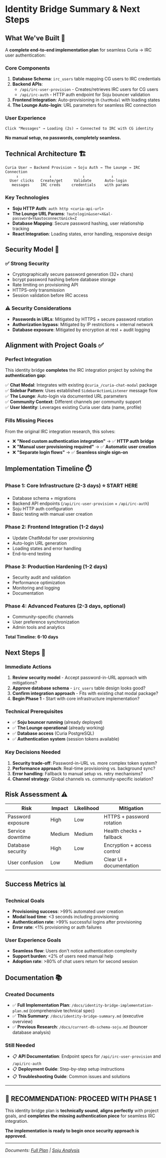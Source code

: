 # **Identity Bridge Summary & Next Steps**

## **What We've Built** 🎯

A **complete end-to-end implementation plan** for seamless Curia → IRC user authentication:

### **Core Components**
1. **Database Schema**: `irc_users` table mapping CG users to IRC credentials
2. **Backend APIs**: 
   - `/api/irc-user-provision` - Creates/retrieves IRC users for CG users
   - `/api/irc-auth` - HTTP auth endpoint for Soju bouncer validation
3. **Frontend Integration**: Auto-provisioning in `ChatModal` with loading states
4. **The Lounge Auto-login**: URL parameters for seamless IRC connection

### **User Experience**
```
Click "Messages" → Loading (2s) → Connected to IRC with CG identity
```
**No manual setup, no passwords, completely seamless.**

## **Technical Architecture** 🏗️

```
Curia User → Backend Provision → Soju Auth → The Lounge → IRC Connection
     ↓              ↓              ↓            ↓
  User clicks   Create/get     Validate      Auto-login
   messages     IRC creds     credentials    with params
```

### **Key Technologies**
- **Soju HTTP Auth**: `auth http <curia-api-url>` 
- **The Lounge URL Params**: `?autologin&user=X&al-password=Y&autoconnect&nick=Z`
- **Database Mapping**: Secure password hashing, user relationship tracking
- **React Integration**: Loading states, error handling, responsive design

## **Security Model** 🔐

### **✅ Strong Security**
- Cryptographically secure password generation (32+ chars)
- bcrypt password hashing before database storage
- Rate limiting on provisioning API
- HTTPS-only transmission
- Session validation before IRC access

### **⚠️ Security Considerations**
- **Passwords in URLs**: Mitigated by HTTPS + secure password rotation
- **Authorization bypass**: Mitigated by IP restrictions + internal network
- **Database exposure**: Mitigated by encryption at rest + audit logging

## **Alignment with Project Goals** ✅

### **Perfect Integration**
This identity bridge **completes** the IRC integration project by solving the **authentication gap**:

✅ **Chat Modal**: Integrates with existing `@curia_/curia-chat-modal` package  
✅ **Sidebar Pattern**: Uses established `SidebarActionListener` message flow  
✅ **The Lounge**: Auto-login via documented URL parameters  
✅ **Community Context**: Different channels per community support  
✅ **User Identity**: Leverages existing Curia user data (name, profile)  

### **Fills Missing Pieces**
From the original IRC integration research, this solves:
- ❌ **"Need custom authentication integration"** → ✅ **HTTP auth bridge** 
- ❌ **"Manual user provisioning required"** → ✅ **Automatic user creation**
- ❌ **"Separate login flows"** → ✅ **Seamless single sign-on**

## **Implementation Timeline** ⏱️

### **Phase 1: Core Infrastructure** (2-3 days) ⭐ **START HERE**
- Database schema + migrations
- Backend API endpoints (`/api/irc-user-provision` + `/api/irc-auth`)
- Soju HTTP auth configuration
- Basic testing with manual user creation

### **Phase 2: Frontend Integration** (1-2 days)
- Update ChatModal for user provisioning
- Auto-login URL generation
- Loading states and error handling
- End-to-end testing

### **Phase 3: Production Hardening** (1-2 days)
- Security audit and validation
- Performance optimization
- Monitoring and logging
- Documentation

### **Phase 4: Advanced Features** (2-3 days, optional)
- Community-specific channels
- User preference synchronization  
- Admin tools and analytics

**Total Timeline: 6-10 days**

## **Next Steps** 🚀

### **Immediate Actions**
1. **Review security model** - Accept password-in-URL approach with mitigations?
2. **Approve database schema** - `irc_users` table design looks good?
3. **Confirm integration approach** - Fits with existing chat modal package?
4. **Begin Phase 1** - Start with core infrastructure implementation?

### **Technical Prerequisites** 
- ✅ **Soju bouncer running** (already deployed)
- ✅ **The Lounge operational** (already working)  
- ✅ **Database access** (Curia PostgreSQL)
- ✅ **Authentication system** (session tokens available)

### **Key Decisions Needed**
1. **Security trade-off**: Password-in-URL vs. more complex token system?
2. **Performance approach**: Real-time provisioning vs. background sync?
3. **Error handling**: Fallback to manual setup vs. retry mechanisms?
4. **Channel strategy**: Global channels vs. community-specific isolation?

## **Risk Assessment** ⚠️

| Risk | Impact | Likelihood | Mitigation |
|------|---------|------------|------------|
| Password exposure | High | Low | HTTPS + password rotation |
| Service downtime | Medium | Medium | Health checks + fallback |
| Database security | High | Low | Encryption + access control |
| User confusion | Low | Medium | Clear UI + documentation |

## **Success Metrics** 📊

### **Technical Goals**
- **Provisioning success**: >99% automated user creation
- **Modal load time**: <3 seconds including provisioning
- **Authentication rate**: >99% successful logins after provisioning
- **Error rate**: <1% provisioning or auth failures

### **User Experience Goals**
- **Seamless flow**: Users don't notice authentication complexity
- **Support burden**: <2% of users need manual help
- **Adoption rate**: >80% of chat users return for second session

## **Documentation** 📚

### **Created Documents**
- ✅ **Full Implementation Plan**: `/docs/identity-bridge-implementation-plan.md` (comprehensive technical spec)
- ✅ **This Summary**: `/docs/identity-bridge-summary.md` (executive overview)
- ✅ **Previous Research**: `/docs/current-db-schema-soju.md` (bouncer database analysis)

### **Still Needed**
- 📋 **API Documentation**: Endpoint specs for `/api/irc-user-provision` and `/api/irc-auth`
- 📋 **Deployment Guide**: Step-by-step setup instructions
- 📋 **Troubleshooting Guide**: Common issues and solutions

---

## **🎯 RECOMMENDATION: PROCEED WITH PHASE 1**

This identity bridge plan is **technically sound**, **aligns perfectly** with project goals, and **completes the missing authentication piece** for seamless IRC integration.

**The implementation is ready to begin once security approach is approved.**

---

*Documents: [Full Plan](./identity-bridge-implementation-plan.md) | [Soju Analysis](./current-db-schema-soju.md)*